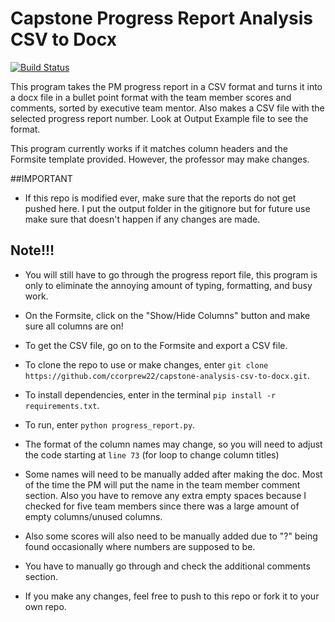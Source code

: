 # Capstone Progress Report Analysis CSV to Docx
[![Build Status](https://app.travis-ci.com/ccorprew22/capstone-analysis-csv-to-docx.svg?branch=main)](https://app.travis-ci.com/ccorprew22/capstone-analysis-csv-to-docx)

This program takes the PM progress report in a CSV format and turns it into a docx file in a bullet point format with the team member scores and comments, sorted by executive team mentor. Also makes a CSV file with the selected progress report number. Look at Output Example file to see the format.

This program currently works if it matches column headers and the Formsite template provided. However, the professor may make changes.

##IMPORTANT
+ If this repo is modified ever, make sure that the reports do not get pushed here. I put the output folder in the gitignore but for future use make sure that doesn't happen if any changes are made.

## Note!!!
+ You will still have to go through the progress report file, this program is only to eliminate the annoying amount of typing, formatting, and busy work.
+ On the Formsite, click on the "Show/Hide Columns" button and make sure all columns are on!


+ To get the CSV file, go on to the Formsite and export a CSV file.
+ To clone the repo to use or make changes, enter `git clone https://github.com/ccorprew22/capstone-analysis-csv-to-docx.git`.
+ To install dependencies, enter in the terminal `pip install -r requirements.txt`.
+ To run, enter `python progress_report.py`.
+ The format of the column names may change, so you will need to adjust the code starting at `line 73` (for loop to change column titles)
+ Some names will need to be manually added after making the doc. Most of the time the PM will put the name in the team member comment section. Also you have to remove any extra empty spaces because I checked for five team members since there was a large amount of empty columns/unused columns.
+ Also some scores will also need to be manually added due to "?" being found occasionally where numbers are supposed to be.
+ You have to manually go through and check the additional comments section.
+ If you make any changes, feel free to push to this repo or fork it to your own repo.
